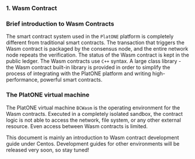 ### 1. Wasm Contract
### Brief introduction to Wasm Contracts

The smart contract system used in the `PlatONE` platform is completely different from traditional smart contracts. The transaction that triggers the Wasm contract is packaged by the consensus node, and the entire network node repeats the verification. The status of the Wasm contract is kept in the public ledger. The Wasm contracts use `C++` syntax. A large class library - the Wasm contract built-in library is provided in order to simplify the process of integrating with the PlatONE platform and writing high-performance, powerful smart contracts.

### The PlatONE virtual machine

The PlatONE virtual machine `BCWasm` is the operating environment for the Wasm contracts. Executed in a completely isolated sandbox, the contract logic is not able to access the network, file system, or any other external resource. Even access between Wasm contracts is limited.

This document is mainly an introduction to Wasm contract development guide under Centos. Development guides for other environments will be released very soon, so stay tuned!

